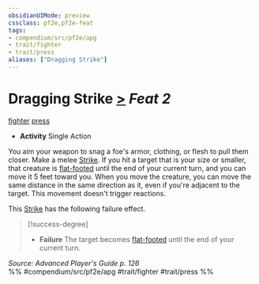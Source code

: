 ```yaml
---
obsidianUIMode: preview
cssclass: pf2e,pf2e-feat
tags:
- compendium/src/pf2e/apg
- trait/fighter
- trait/press
aliases: ["Dragging Strike"]
---
```

# Dragging Strike  [>](../../rules/core-rulebook/chapter-9-playing-the-game.md#Actions "Single Action") *Feat 2*  
[fighter](../../rules/traits/fighter.md)  [press](../../rules/traits/press.md)  

- **Activity** Single Action

You aim your weapon to snag a foe's armor, clothing, or flesh to pull them closer. Make a melee [Strike](../../rules/actions/strike.md). If you hit a target that is your size or smaller, that creature is [flat-footed](../../rules/conditions.md#Flat-footed) until the end of your current turn, and you can move it 5 feet toward you. When you move the creature, you can move the same distance in the same direction as it, even if you're adjacent to the target. This movement doesn't trigger reactions.

This [Strike](../../rules/actions/strike.md) has the following failure effect.

> [!success-degree] 
> - **Failure** The target becomes [flat-footed](../../rules/conditions.md#Flat-footed) until the end of your current turn.

*Source: Advanced Player's Guide p. 126*  
%% #compendium/src/pf2e/apg #trait/fighter #trait/press %%